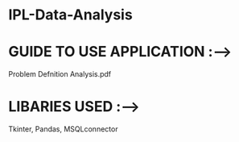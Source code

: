 # IPL-Data-Analysis

# GUIDE TO USE APPLICATION :-->
Problem Defnition Analysis.pdf

# LIBARIES USED :-->

Tkinter, Pandas, MSQLconnector
